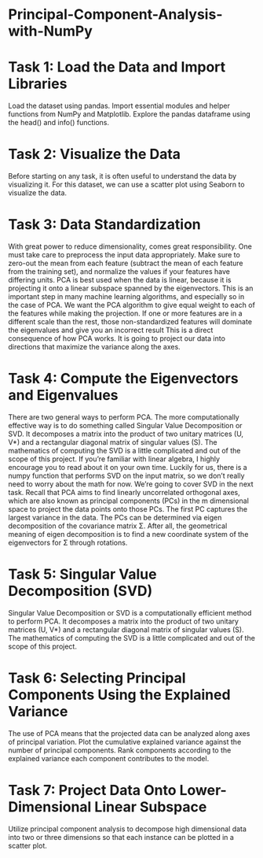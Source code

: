 # Principal-Component-Analysis-with-NumPy

# Task 1: Load the Data and Import Libraries
Load the dataset using pandas.
Import essential modules and helper functions from NumPy and Matplotlib.
Explore the pandas dataframe using the head() and info() functions.

# Task 2: Visualize the Data
Before starting on any task, it is often useful to understand the data by visualizing it.
For this dataset, we can use a scatter plot using Seaborn to visualize the data.

# Task 3: Data Standardization
With great power to reduce dimensionality, comes great responsibility.
One must take care to preprocess the input data appropriately.
Make sure to zero-out the mean from each feature (subtract the mean of each feature from the training set), and normalize the values if your features have differing units.
PCA is best used when the data is linear, because it is projecting it onto a linear subspace spanned by the eigenvectors.
This is an important step in many machine learning algorithms, and especially so in the case of PCA. We want the PCA algorithm to give equal weight to each of the features while making the projection.
If one or more features are in a different scale than the rest, those non-standardized features will dominate the eigenvalues and give you an incorrect result This is a direct consequence of how PCA works. It is going to project our data into directions that maximize the variance along the axes. 

# Task 4: Compute the Eigenvectors and Eigenvalues
There are two general ways to perform PCA. The more computationally effective way is to do something called Singular Value Decomposition or SVD.
It decomposes a matrix into the product of two unitary matrices (U, V*) and a rectangular diagonal matrix of singular values (S).
The mathematics of computing the SVD is a little complicated and out of the scope of this project. If you’re familiar with linear algebra, I highly encourage you to read about it on your own time.
Luckily for us, there is a numpy function that performs SVD on the input matrix, so we don’t really need to worry about the math for now.
We’re going to cover SVD in the next task.
Recall that PCA aims to find linearly uncorrelated orthogonal axes, which are also known as principal components (PCs) in the m dimensional space to project the data points onto those PCs. The first PC captures the largest variance in the data.
The PCs can be determined via eigen decomposition of the covariance matrix Σ. After all, the geometrical meaning of eigen decomposition is to find a new coordinate system of the eigenvectors for Σ through rotations.

# Task 5: Singular Value Decomposition (SVD)
Singular Value Decomposition or SVD is a computationally efficient method to perform PCA.
It decomposes a matrix into the product of two unitary matrices (U, V*) and a rectangular diagonal matrix of singular values (S). The mathematics of computing the SVD is a little complicated and out of the scope of this project.

# Task 6: Selecting Principal Components Using the Explained Variance
The use of PCA means that the projected data can be analyzed along axes of principal variation.
Plot the cumulative explained variance against the number of principal components.
Rank components according to the explained variance each component contributes to the model.

# Task 7: Project Data Onto Lower-Dimensional Linear Subspace
Utilize principal component analysis to decompose high dimensional data into two or three dimensions so that each instance can be plotted in a scatter plot.
